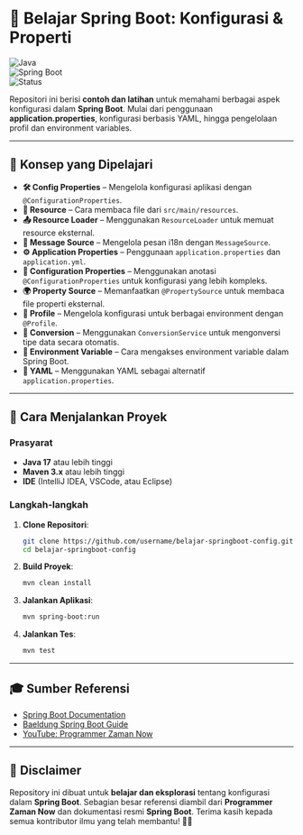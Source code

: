 # 🌱 Belajar Spring Boot: Konfigurasi & Properti  

![Java](https://img.shields.io/badge/Java-23-orange.svg)  
![Spring Boot](https://img.shields.io/badge/Spring_Boot-3.4.3-green.svg)  
![Status](https://img.shields.io/badge/Status-Completed-brightgreen.svg)  

Repositori ini berisi **contoh dan latihan** untuk memahami berbagai aspek konfigurasi dalam **Spring Boot**. Mulai dari penggunaan **application.properties**, konfigurasi berbasis YAML, hingga pengelolaan profil dan environment variables.  

---

## 🌟 **Konsep yang Dipelajari**  

- **🛠️ Config Properties** – Mengelola konfigurasi aplikasi dengan `@ConfigurationProperties`.  
- **📂 Resource** – Cara membaca file dari `src/main/resources`.  
- **📤 Resource Loader** – Menggunakan `ResourceLoader` untuk memuat resource eksternal.  
- **📝 Message Source** – Mengelola pesan i18n dengan `MessageSource`.  
- **⚙️ Application Properties** – Penggunaan `application.properties` dan `application.yml`.  
- **🔧 Configuration Properties** – Menggunakan anotasi `@ConfigurationProperties` untuk konfigurasi yang lebih kompleks.  
- **🌍 Property Source** – Memanfaatkan `@PropertySource` untuk membaca file properti eksternal.  
- **📌 Profile** – Mengelola konfigurasi untuk berbagai environment dengan `@Profile`.  
- **🔄 Conversion** – Menggunakan `ConversionService` untuk mengonversi tipe data secara otomatis.  
- **🌱 Environment Variable** – Cara mengakses environment variable dalam Spring Boot.  
- **📜 YAML** – Menggunakan YAML sebagai alternatif `application.properties`.  

---

## 🚀 **Cara Menjalankan Proyek**  

### **Prasyarat**  
- **Java 17** atau lebih tinggi  
- **Maven 3.x** atau lebih tinggi  
- **IDE** (IntelliJ IDEA, VSCode, atau Eclipse)  

### **Langkah-langkah**  

1. **Clone Repositori**:  
   ```bash
   git clone https://github.com/username/belajar-springboot-config.git  
   cd belajar-springboot-config  
   ```  
2. **Build Proyek**:  
   ```bash
   mvn clean install  
   ```  
3. **Jalankan Aplikasi**:  
   ```bash
   mvn spring-boot:run  
   ```  
4. **Jalankan Tes**:  
   ```bash
   mvn test  
   ```  

---

## 🎓 **Sumber Referensi**  
- [Spring Boot Documentation](https://docs.spring.io/spring-boot/docs/current/reference/html/)  
- [Baeldung Spring Boot Guide](https://www.baeldung.com/spring-boot)  
- [YouTube: Programmer Zaman Now](https://www.youtube.com/c/ProgrammerZamanNow)  

---

## 🚩 **Disclaimer**  
Repository ini dibuat untuk **belajar dan eksplorasi** tentang konfigurasi dalam **Spring Boot**. Sebagian besar referensi diambil dari **Programmer Zaman Now** dan dokumentasi resmi **Spring Boot**. Terima kasih kepada semua kontributor ilmu yang telah membantu! 🙏✨  

